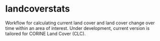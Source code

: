 # landcoverstats
Workflow for calculating current land cover and land cover change over time within an area of interest. Under development, current version is tailored for CORINE Land Cover (CLC).
